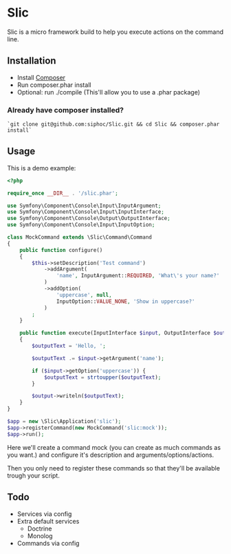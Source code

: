 # Slic

Slic is a micro framework build to help you execute actions on the command line.

## Installation

* Install [Composer](http://getcomposer.org/)
* Run composer.phar install
* Optional: run ./compile (This'll allow you to use a .phar package)

### Already have composer installed?

    `git clone git@github.com:siphoc/Slic.git && cd Slic && composer.phar install`

## Usage

This is a demo example:

```php
<?php

require_once __DIR__ . '/slic.phar';

use Symfony\Component\Console\Input\InputArgument;
use Symfony\Component\Console\Input\InputInterface;
use Symfony\Component\Console\Output\OutputInterface;
use Symfony\Component\Console\Input\InputOption;

class MockCommand extends \Slic\Command\Command
{
    public function configure()
    {
        $this->setDescription('Test command')
            ->addArgument(
                'name', InputArgument::REQUIRED, 'What\'s your name?'
            )
            ->addOption(
                'uppercase', null,
                InputOption::VALUE_NONE, 'Show in uppercase?'
            )
        ;
    }

    public function execute(InputInterface $input, OutputInterface $output)
    {
        $outputText = 'Hello, ';

        $outputText .= $input->getArgument('name');

        if ($input->getOption('uppercase')) {
            $outputText = strtoupper($outputText);
        }

        $output->writeln($outputText);
    }
}

$app = new \Slic\Application('slic');
$app->registerCommand(new MockCommand('slic:mock'));
$app->run();
```

Here we'll create a command mock (you can create as much commands as you want.)
and configure it's description and arguments/options/actions.

Then you only need to register these commands so that they'll be available
trough your script.

## Todo

* Services via config
* Extra default services
    * Doctrine
    * Monolog
* Commands via config
